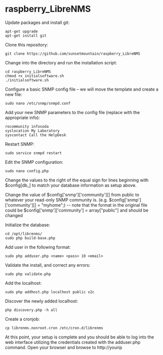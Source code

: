 # raspberry_LibreNMS

Update packages and install git:
```
apt-get upgrade
apt-get install git
```

Clone this repository:
```
git clone https://github.com/sunsetmountain/raspberry_LibreNMS
```

Change into the directory and run the installation script:
```
cd raspberry_LibreNMS
chmod +x initialsoftware.sh
./initialsoftware.sh
```

Configure a basic SNMP config file – we will move the template and create a new file:
```
sudo nano /etc/snmp/snmpd.conf
```
Add your new SNMP parameters to the config file (replace with the appropriate info):
```
rocommunity infosoda
syslocation My Laboratory
syscontact Call the HelpDesk
```
Restart SNMP:
```
sudo service snmpd restart
```

Edit the SNMP configuration:
```
sudo nano config.php
```
Change the values to the right of the equal sign for lines beginning with $config[db_] to match your database information as setup above.

Change the value of $config['snmp']['community'][] from public to whatever your read-only SNMP community is. (e.g. $config['snmp']['community'][] = "myhome";)
-- note that the format in the original file could be $config['snmp']['community'] = array["public"] and should be changed


Initialize the database:
```
cd /opt/librenms/
sudo php build-base.php
```
Add user in the following format:
```
sudo php adduser.php <name> <pass> 10 <email>
```
Validate the install, and correct any errors:
```
sudo php validate.php 
```

Add the localhost:
```
sudo php addhost.php localhost public v2c
```

Discover the newly added localhost:
```
php discovery.php -h all
```

Create a cronjob:
```
cp librenms.nonroot.cron /etc/cron.d/librenms
```

At this point, your setup is complete and you should be able to log into the web interface utilizing the credentials created with the adduser.php command. Open your browser and browse to http://yourip
